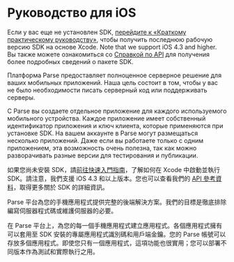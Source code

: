 # Руководство для iOS

Если у вас еще не установлен SDK, [перейдите к «Краткому практическому руководству»](/apps/quickstart#ios/native/blank), чтобы получить последнюю рабочую версию SDK на основе Xcode. Note that we support iOS 4.3 and higher. Вы также можете ознакомиться со [Справкой по API](/docs/ios/api) для получения более подробных сведений о пакете SDK.

Платформа Parse предоставляет полноценное серверное решение для ваших мобильных приложений. Наша цель состоит в том, чтобы у вас не было необходимости писать серверный код или поддерживать серверы.

С Parse вы создаете отдельное приложение для каждого используемого мобильного устройства. Каждое приложение имеет собственный идентификатор приложения и ключ клиента, которые применяются при установке SDK. На вашем аккаунте в Parse могут размещаться несколько приложений. Даже если вы работаете только с одним приложением, эта возможность очень полезна, так как можно разворачивать разные версии для тестирования и публикации.

如果您尚未安裝 SDK，請[前往快速入門指南](/apps/quickstart#ios/native/blank)，了解如何在 Xcode 中啟動並執行 SDK。請注意，我們支援 iOS 4.3 和以上版本。您也可以查看我們的 [API 參考資料](/docs/ios/api)，取得更多關於 SDK 的詳細資訊。

Parse 平台為您的手機應用程式提供完整的後端解決方案。我們的目標是徹底排除編寫伺服器程式碼或維護伺服器的必要。

在 Parse 平台上，為您的每一個手機應用程式建立應用程式。各個應用程式擁有可以套用至 SDK 安裝的專屬應用程式識別碼和用戶端金鑰。您的 Parse 帳號可以存放多個應用程式。即使您只有一個應用程式，這項功能也很實用；您可以部署不同版本作為測試和實際執行之用。